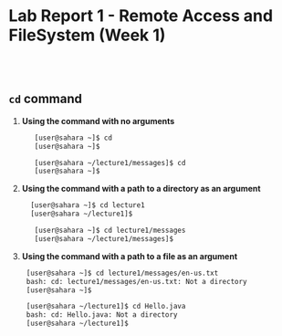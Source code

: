 # Lab Report 1 - Remote Access and FileSystem (Week 1)
<br/><br/> 
## `cd` command
1.  **Using the command with no arguments**
   
    ```bash
       [user@sahara ~]$ cd
       [user@sahara ~]$ 
    ```
    ```bash
       [user@sahara ~/lecture1/messages]$ cd
       [user@sahara ~]$ 
    ```
    
2. **Using the command with a path to a directory as an argument**

    ```bash
      [user@sahara ~]$ cd lecture1
      [user@sahara ~/lecture1]$ 
    ```
    ```bash
       [user@sahara ~]$ cd lecture1/messages
       [user@sahara ~/lecture1/messages]$ 
    ```
    
3. **Using the command with a path to a file as an argument**

    ```bash
     [user@sahara ~]$ cd lecture1/messages/en-us.txt
     bash: cd: lecture1/messages/en-us.txt: Not a directory
     [user@sahara ~]$ 
    ```
    ```bash
     [user@sahara ~/lecture1]$ cd Hello.java
     bash: cd: Hello.java: Not a directory
     [user@sahara ~/lecture1]$
    ```
    
